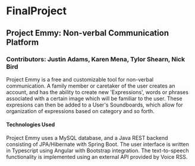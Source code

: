 # FinalProject
## Project Emmy: Non-verbal Communication Platform
### Contributors: Justin Adams, Karen Mena, Tylor Shearn, Nick Bird

Project Emmy is a free and customizable tool for non-verbal communication. A family member or caretaker of the user creates an account, and has the ability to create new 'Expressions', words or phrases associated with a certain image which will be familiar to the user. These expresions can then be added to a User's Soundboards, which allow for organization of expressions based on category and so forth.

#### Technologies Used
Project Emmy uses a MySQL database, and a Java REST backend consisting of JPA/Hibernate with Spring Boot.  The user interface is written in Typescript using Angular with Bootstrap integration. The text-to-speech functionality is implemented using an external API provided by Voice RSS.
